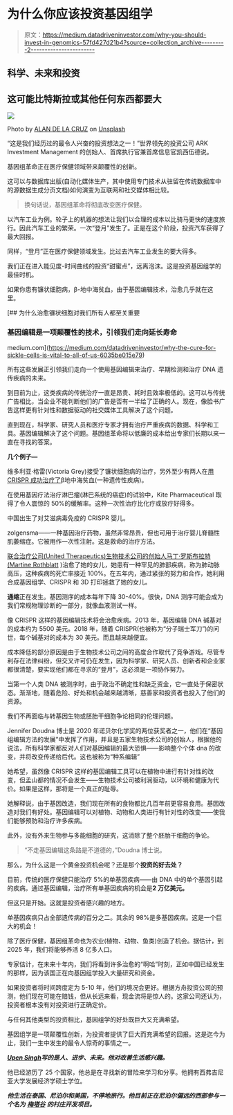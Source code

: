 # 为什么你应该投资基因组学

> 原文：<https://medium.datadriveninvestor.com/why-you-should-invest-in-genomics-57fd427d21b4?source=collection_archive---------2----------------------->

## 科学、未来和投资

## 这可能比特斯拉或其他任何东西都要大

![](img/a01b8ecd1d7d9aa11e1aed89db544681.png)

Photo by [ALAN DE LA CRUZ](https://unsplash.com/@alandelacruz4?utm_source=medium&utm_medium=referral) on [Unsplash](https://unsplash.com?utm_source=medium&utm_medium=referral)

“这是我们经历过的最令人兴奋的投资想法之一！”世界领先的投资公司 ARK Investment Management 的创始人、首席执行官兼首席信息官凯西伍德说。

基因组革命正在医疗保健领域带来颠覆性的创新。

这可以与数据库出版(自动化媒体生产，其中使用专门技术从驻留在传统数据库中的源数据生成分页文档)如何演变为互联网和社交媒体相比较。

> 换句话说，基因组革命将彻底改变医疗保健。

以汽车工业为例。轮子上的机器的想法让我们以合理的成本以比骑马更快的速度旅行。因此汽车工业的繁荣。一次“登月”发生了。正是在这个阶段，投资汽车获得了最大回报。

同样，“登月”正在医疗保健领域发生。比过去汽车工业发生的要大得多。

我们正在进入能见度-时间曲线的投资“甜蜜点”，远离泡沫。这是投资基因组学的最佳时机。

如果你患有镰状细胞病，β-地中海贫血，由于基因编辑技术，治愈几乎就在这里。

[](https://medium.com/datadriveninvestor/why-the-cure-for-sickle-cells-is-vital-to-all-of-us-6035be015e79) [## 为什么治愈镰状细胞对我们所有人都至关重要

### 基因编辑是一项颠覆性的技术，引领我们走向延长寿命

medium.com](https://medium.com/datadriveninvestor/why-the-cure-for-sickle-cells-is-vital-to-all-of-us-6035be015e79) 

所有这些发展正引领我们走向一个使用基因编辑来治疗、早期检测和治疗 DNA 遗传疾病的未来。

到目前为止，这类疾病的传统治疗一直是昂贵、耗时且效率极低的。这可以与传统广告相比，当企业不能判断他们的广告是否有一半给了正确的人。现在，像脸书广告这样更有针对性和数据驱动的社交媒体工具解决了这个问题。

直到现在，科学家、研究人员和医疗专家才拥有治疗严重疾病的数据、科学和工具。基因编辑解决了这个问题。基因组革命将以低廉的成本给出专家们长期以来一直在寻找的答案。

**几个例子—**

维多利亚·格雷(Victoria Grey)接受了镰状细胞病的治疗，另外至少有两人在[用 CRISPR 成功治疗了](https://www.newscientist.com/article/2246020-three-people-with-inherited-diseases-successfully-treated-with-crispr/)β地中海贫血(一种遗传性疾病)。

在使用基因疗法治疗淋巴瘤(淋巴系统的癌症)的试验中，Kite Pharmaceutical 取得了令人震惊的 50%的缓解率。这种一次性治疗比化疗或放疗好得多。

中国出生了对艾滋病毒免疫的 CRISPR 婴儿。

zolgensma——一种基因治疗药物，虽然非常昂贵，但也可用于治疗婴儿脊髓性肌萎缩症。它被用作一次性注射。这是救命的治疗方法。

[联合治疗公司(United Therapeutics)生物技术公司的创始人马丁·罗斯布拉特(Martine Rothblatt](https://peterhdiamandis.medium.com/martine-rothblatts-life-of-moonshots-7e16c2c83b79) )治愈了她的女儿，她患有一种罕见的肺部疾病，称为肺动脉高压，这种疾病的死亡率接近 100%。在五年内，通过紧张的努力和合作，她利用合成基因组学、CRISPR 和 3D 打印拯救了她的女儿。

**通缩**正在发生。基因测序的成本每年下降 30-40%。很快，DNA 测序可能会成为我们常规物理诊断的一部分，就像血液测试一样。

像 CRISPR 这样的基因编辑技术将会治愈疾病。2013 年，基因编辑 DNA 碱基对的成本约为 5500 美元。2018 年，随着 CRISPR(也被称为“分子瑞士军刀”)的问世，每个碱基对的成本为 30 美元。而且越来越便宜。

成本降低的部分原因是由于生物技术公司之间的高度合作取代了竞争游戏。尽管专利存在法律纠纷，但交叉许可仍在发生，因为科学家、研究人员、创新者和企业家都很清楚，要实现他们都在寻求的“登月”，这必须是一项协作努力。

当第一个人类 DNA 被测序时，由于政治不确定性和缺乏资金，它一直处于保密状态。渐渐地，随着危险、好处和机会越来越清晰，慈善家和投资者也投入了他们的资源。

我们不再面临与转基因生物或胚胎干细胞争论相同的伦理问题。

Jennifer Doudna 博士是 2020 年诺贝尔化学奖的两位获奖者之一，他们在“基因组编辑方法的发展”中发挥了作用，并且是五家生物技术公司的创始人，根据他的说法，所有科学家都反对人们对基因编辑的最大恐惧——影响整个个体 dna 的改变，并将改变传递给后代。这也被称为“种系编辑”

她希望，虽然像 CRISPR 这样的基因编辑工具可以在植物中进行有针对性的改变，但孟山都的情况不会发生——生物技术公司被利润驱动，以环境和健康为代价。如果是这样，那将是一个真正的耻辱。

她解释说，由于基因改造，我们现在所有的食物都比几百年前更容易食用。基因改造对我们有好处。基因编辑可以对植物、动物和人类进行有针对性的改变——使我们能够预防和治疗许多疾病。

此外，没有外来生物参与多能细胞的研究，这消除了整个胚胎干细胞的争论。

> “不走基因编辑这条路是不道德的，”Doudna 博士说。

那么，为什么这是一个黄金投资机会呢？还是那个**投资的好去处？**

目前，传统的医疗保健只能治疗 5%的单基因疾病——由 DNA 中的单个基因引起的疾病。通过基因编辑，治疗所有单基因疾病的机会是**2 万亿美元。**

但这只是开始。这就是投资者感兴趣的地方。

单基因疾病只占全部遗传病的百分之二。其余的 98%是多基因疾病。这是一个巨大的机会！

除了医疗保健，基因组革命也为农业(植物、动物、鱼类)创造了机会。据估计，到 2025 年，我们将能够养活 8 亿多人口。

专家估计，在未来十年内，我们将看到许多治愈的“啊哈”时刻，正如中国已经发生的那样，因为该国正在向基因组学投入大量研究和资金。

如果投资者将时间跨度定为 5-10 年，他们的境况会更好。根据方舟投资公司的预测，他们现在可能在赔钱，但从长远来看，现金流将是惊人的。这家公司还认为，投资者根本没有对投资进行正确定价。

与任何其他类型的投资相比，基因组学的好处既巨大又充满希望。

基因组学是一项颠覆性创新，为投资者提供了巨大而充满希望的回报。这是迄今为止，我们一生中发生的最令人惊奇的事情之一。

[***Upen Singh***](https://medium.com/about-me-stories/about-me-upen-singh-4d16999f650c)***写的是人、进步、未来。他对改善生活感兴趣。***

他已经游历了 25 个国家，他总是在寻找新的冒险来学习和分享。他拥有西弗吉尼亚大学发展经济学硕士学位。

***他生活在泰国、尼泊尔和美国，不停地旅行。他目前正在尼泊尔偏远的西部参与一个名为*** [***梅塔谷***](http://www.mettavalley.org/) ***的村庄开发项目。***